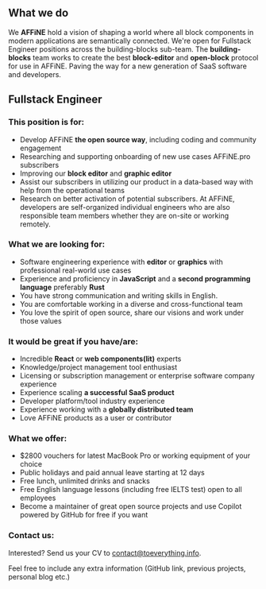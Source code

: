## What we do

We **AFFiNE** hold a vision of shaping a world where all block components in modern applications are semantically connected.
We're open for Fullstack Engineer positions across the building-blocks sub-team. The **building-blocks** team works to create the best **block-editor** and **open-block** protocol for use in AFFiNE. Paving the way for a new generation of SaaS software and developers.

## Fullstack Engineer

### This position is for:

-   Develop AFFiNE **the open source way**, including coding and community engagement
-   Researching and supporting onboarding of new use cases AFFiNE.pro subscribers
-   Improving our **block editor** and **graphic editor**
-   Assist our subscribers in utilizing our product in a data-based way with help from the operational teams
-   Research on better activation of potential subscribers. At AFFiNE, developers are self-organized individual engineers who are also responsible team members whether they are on-site or working remotely.

### What we are looking for:

-   Software engineering experience with **editor** or **graphics** with professional real-world use cases
-   Experience and proficiency in **JavaScript** and a **second programming language** preferably **Rust**
-   You have strong communication and writing skills in English.
-   You are comfortable working in a diverse and cross-functional team
-   You love the spirit of open source, share our visions and work under those values

### It would be great if you have/are:

-   Incredible **React** or **web components(lit)** experts
-   Knowledge/project management tool enthusiast
-   Licensing or subscription management or enterprise software company experience
-   Experience scaling **a successful SaaS product**
-   Developer platform/tool industry experience
-   Experience working with a **globally distributed team**
-   Love AFFiNE products as a user or contributor

### What we offer:

-   $2800 vouchers for latest MacBook Pro or working equipment of your choice
-   Public holidays and paid annual leave starting at 12 days
-   Free lunch, unlimited drinks and snacks
-   Free English language lessons (including free IELTS test) open to all employees
-   Become a maintainer of great open source projects and use Copilot powered by GitHub for free if you want

### Contact us:

Interested? Send us your CV to [contact@toeverything.info](contact@toeverything.info).

Feel free to include any extra information (GitHub link, previous projects, personal blog etc.)
